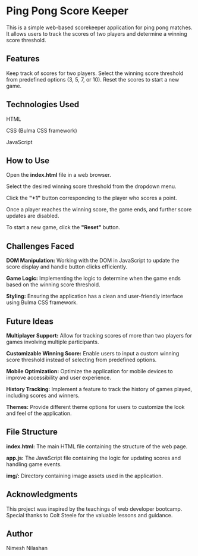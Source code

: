 # Ping Pong Score Keeper
This is a simple web-based scorekeeper application for ping pong matches. It allows users to track the scores of two players and determine a winning score threshold.

## Features
Keep track of scores for two players.
Select the winning score threshold from predefined options (3, 5, 7, or 10).
Reset the scores to start a new game.

## Technologies Used
HTML

CSS (Bulma CSS framework)

JavaScript

## How to Use
Open the **index.html** file in a web browser.

Select the desired winning score threshold from the dropdown menu.

Click the **"+1"** button corresponding to the player who scores a point.

Once a player reaches the winning score, the game ends, and further score updates are disabled.

To start a new game, click the **"Reset"** button.

## Challenges Faced
**DOM Manipulation:** Working with the DOM in JavaScript to update the score display and handle button clicks efficiently.

**Game Logic:** Implementing the logic to determine when the game ends based on the winning score threshold.

**Styling:** Ensuring the application has a clean and user-friendly interface using Bulma CSS framework.

## Future Ideas
**Multiplayer Support:** Allow for tracking scores of more than two players for games involving multiple participants.

**Customizable Winning Score:** Enable users to input a custom winning score threshold instead of selecting from predefined options.

**Mobile Optimization:** Optimize the application for mobile devices to improve accessibility and user experience.

**History Tracking:** Implement a feature to track the history of games played, including scores and winners.

**Themes:** Provide different theme options for users to customize the look and feel of the application.

## File Structure
**index.html:** The main HTML file containing the structure of the web page.

**app.js:** The JavaScript file containing the logic for updating scores and handling game events.

**img/:** Directory containing image assets used in the application.

## Acknowledgments
This project was inspired by the teachings of web developer bootcamp. Special thanks to Colt Steele for the valuable lessons and guidance.

## Author
Nimesh Nilashan



